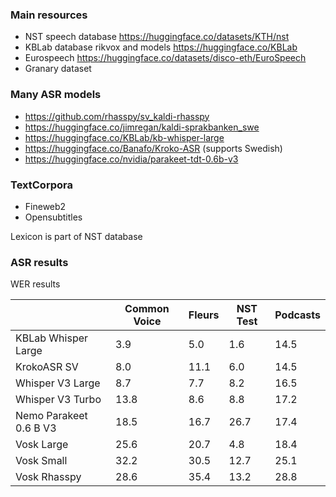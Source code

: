 ### Main resources

  * NST speech database https://huggingface.co/datasets/KTH/nst
  * KBLab database rikvox and models https://huggingface.co/KBLab
  * Eurospeech https://huggingface.co/datasets/disco-eth/EuroSpeech
  * Granary dataset

### Many ASR models

  * https://github.com/rhasspy/sv_kaldi-rhasspy
  * https://huggingface.co/jimregan/kaldi-sprakbanken_swe
  * https://huggingface.co/KBLab/kb-whisper-large
  * https://huggingface.co/Banafo/Kroko-ASR (supports Swedish)
  * https://huggingface.co/nvidia/parakeet-tdt-0.6b-v3

### TextCorpora

  * Fineweb2
  * Opensubtitles

Lexicon is part of NST database


### ASR results

WER results

|                           | Common Voice | Fleurs | NST Test | Podcasts |
|---------------------------|--------------|--------|----------|----------|
| KBLab Whisper Large       | 3.9          |  5.0   |  1.6     |  14.5    |
| KrokoASR SV               | 8.0          |  11.1  |  6.0     |  14.5    |
| Whisper V3 Large          | 8.7          |  7.7   |  8.2     |  16.5    |
| Whisper V3 Turbo          | 13.8         |  8.6   |  8.8     |  17.2    |
| Nemo Parakeet 0.6 B V3    | 18.5         | 16.7   |  26.7    |  17.4    |  
| Vosk Large                | 25.6         |  20.7  |  4.8     |  18.4    |
| Vosk Small                | 32.2         | 30.5   |  12.7    |  25.1    |
| Vosk Rhasspy              | 28.6         | 35.4   |  13.2    |  28.8    |
